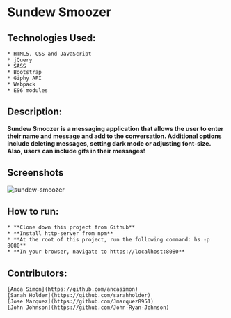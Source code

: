 # Sundew Smoozer

## Technologies Used:

    * HTML5, CSS and JavaScript
    * jQuery
    * SASS
    * Bootstrap
    * Giphy API
    * Webpack
    * ES6 modules

## Description:

   **Sundew Smoozer is a messaging application that allows the user to enter their name and message and add to the conversation. Additional options include deleting messages, setting dark mode or adjusting font-size. Also, users can include gifs in their messages!**

## Screenshots

![sundew-smoozer](https://user-images.githubusercontent.com/51214463/76663154-2b81c200-654e-11ea-8b6f-8320786ed6b8.png)

## How to run:

    * **Clone down this project from Github**
    * **Install http-server from npm**
    * **At the root of this project, run the following command: hs -p 8080**
    * **In your browser, navigate to https://localhost:8080**

## Contributors:

    [Anca Simon](https://github.com/ancasimon)
    [Sarah Holder](https://github.com/sarahholder)
    [Jose Marquez](https://github.com/Jmarquez8951)
    [John Johnson](https://github.com/John-Ryan-Johnson)
